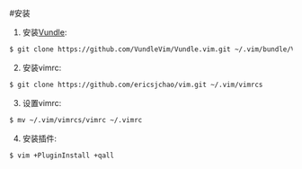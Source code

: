 #安装

1. 安装[Vundle](https://github.com/VundleVim/Vundle.vim):  
```bash
$ git clone https://github.com/VundleVim/Vundle.vim.git ~/.vim/bundle/Vundle.vim
```

2. 安装vimrc:
```bash
$ git clone https://github.com/ericsjchao/vim.git ~/.vim/vimrcs
```

3. 设置vimrc:
```bash
$ mv ~/.vim/vimrcs/vimrc ~/.vimrc
```

4. 安装插件:
```bash
$ vim +PluginInstall +qall
```
